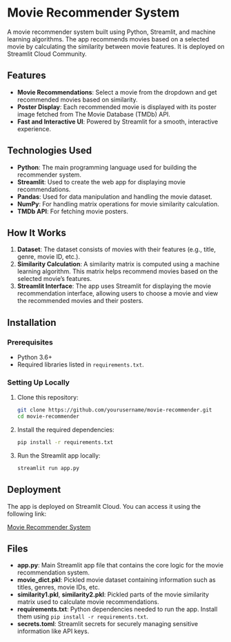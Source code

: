 # Movie Recommender System

A movie recommender system built using Python, Streamlit, and machine learning algorithms. The app recommends movies based on a selected movie by calculating the similarity between movie features. It is deployed on Streamlit Cloud Community.

## Features

- **Movie Recommendations**: Select a movie from the dropdown and get recommended movies based on similarity.
- **Poster Display**: Each recommended movie is displayed with its poster image fetched from The Movie Database (TMDb) API.
- **Fast and Interactive UI**: Powered by Streamlit for a smooth, interactive experience.

## Technologies Used

- **Python**: The main programming language used for building the recommender system.
- **Streamlit**: Used to create the web app for displaying movie recommendations.
- **Pandas**: Used for data manipulation and handling the movie dataset.
- **NumPy**: For handling matrix operations for movie similarity calculation.
- **TMDb API**: For fetching movie posters.

## How It Works

1. **Dataset**: The dataset consists of movies with their features (e.g., title, genre, movie ID, etc.).
2. **Similarity Calculation**: A similarity matrix is computed using a machine learning algorithm. This matrix helps recommend movies based on the selected movie’s features.
3. **Streamlit Interface**: The app uses Streamlit for displaying the movie recommendation interface, allowing users to choose a movie and view the recommended movies and their posters.

## Installation

### Prerequisites

- Python 3.6+
- Required libraries listed in `requirements.txt`.

### Setting Up Locally

1. Clone this repository:

   ```bash
   git clone https://github.com/yourusername/movie-recommender.git
   cd movie-recommender
2. Install the required dependencies:
    ```bash
    pip install -r requirements.txt

3. Run the Streamlit app locally:
    ```bash
    streamlit run app.py

## Deployment

The app is deployed on Streamlit Cloud. You can access it using the following link:

[Movie Recommender System](https://movie-recommender-app-3ovjwirqkfahgbhjhibukk.streamlit.app/)

## Files

- **app.py**: Main Streamlit app file that contains the core logic for the movie recommendation system.
- **movie_dict.pkl**: Pickled movie dataset containing information such as titles, genres, movie IDs, etc.
- **similarity1.pkl**, **similarity2.pkl**: Pickled parts of the movie similarity matrix used to calculate movie recommendations.
- **requirements.txt**: Python dependencies needed to run the app. Install them using `pip install -r requirements.txt`.
- **secrets.toml**: Streamlit secrets for securely managing sensitive information like API keys.

